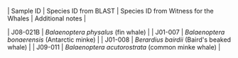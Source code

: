 |  Sample ID  |         Species ID from BLAST                     | Species ID from Witness for the Whales | Additional notes |

|  J08-021B   | *Balaenoptera physalus* (fin whale)               |
|   J01-007   | *Balaenoptera bonaerensis* (Antarctic minke)      |
|   J01-008   | *Berardius bairdii* (Baird's beaked whale)        |
|   J09-011   | *Balaenoptera acutorostrata* (common minke whale) |
